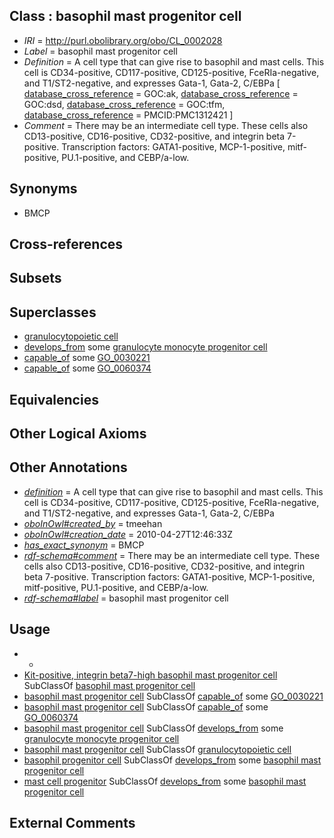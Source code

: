 
## Class : basophil mast progenitor cell

 * *IRI* = http://purl.obolibrary.org/obo/CL_0002028
 * *Label* = basophil mast progenitor cell
 * *Definition* = A cell type that can give rise to basophil and mast cells. This cell is CD34-positive, CD117-positive, CD125-positive, FceRIa-negative, and T1/ST2-negative, and expresses Gata-1, Gata-2, C/EBPa [ [database_cross_reference](../../ef/oboInOwl#hasDbXref.md) = GOC:ak, [database_cross_reference](../../ef/oboInOwl#hasDbXref.md) = GOC:dsd, [database_cross_reference](../../ef/oboInOwl#hasDbXref.md) = GOC:tfm, [database_cross_reference](../../ef/oboInOwl#hasDbXref.md) = PMCID:PMC1312421 ]
 * *Comment* = There may be an intermediate cell type. These cells also CD13-positive, CD16-positive, CD32-positive, and integrin beta 7-positive. Transcription factors: GATA1-positive, MCP-1-positive, mitf-positive, PU.1-positive, and CEBP/a-low.

## Synonyms

 * BMCP

## Cross-references


## Subsets


## Superclasses

 * [granulocytopoietic cell](../../CL/91/CL_0002191.md)
 * [develops_from](../../RO/02/RO_0002202.md) some [granulocyte monocyte progenitor cell](../../CL/57/CL_0000557.md)
 * [capable_of](../../RO/15/RO_0002215.md) some [GO_0030221](../../GO/21/GO_0030221.md)
 * [capable_of](../../RO/15/RO_0002215.md) some [GO_0060374](../../GO/74/GO_0060374.md)

## Equivalencies


## Other Logical Axioms


## Other Annotations

 * *[definition](../../IAO/15/IAO_0000115.md)* = A cell type that can give rise to basophil and mast cells. This cell is CD34-positive, CD117-positive, CD125-positive, FceRIa-negative, and T1/ST2-negative, and expresses Gata-1, Gata-2, C/EBPa
 * *[oboInOwl#created_by](../../oboInOwl#created/by/oboInOwl#created_by.md)* = tmeehan
 * *[oboInOwl#creation_date](../../oboInOwl#creation/te/oboInOwl#creation_date.md)* = 2010-04-27T12:46:33Z
 * *[has_exact_synonym](../../ym/oboInOwl#hasExactSynonym.md)* = BMCP
 * *[rdf-schema#comment](../../nt/rdf-schema#comment.md)* = There may be an intermediate cell type. These cells also CD13-positive, CD16-positive, CD32-positive, and integrin beta 7-positive. Transcription factors: GATA1-positive, MCP-1-positive, mitf-positive, PU.1-positive, and CEBP/a-low.
 * *[rdf-schema#label](../../el/rdf-schema#label.md)* = basophil mast progenitor cell

## Usage

 * -
 * [Kit-positive, integrin beta7-high basophil mast progenitor cell](../../CL/44/CL_0002044.md) SubClassOf [basophil mast progenitor cell](../../CL/28/CL_0002028.md)
 * [basophil mast progenitor cell](../../CL/28/CL_0002028.md) SubClassOf [capable_of](../../RO/15/RO_0002215.md) some [GO_0030221](../../GO/21/GO_0030221.md)
 * [basophil mast progenitor cell](../../CL/28/CL_0002028.md) SubClassOf [capable_of](../../RO/15/RO_0002215.md) some [GO_0060374](../../GO/74/GO_0060374.md)
 * [basophil mast progenitor cell](../../CL/28/CL_0002028.md) SubClassOf [develops_from](../../RO/02/RO_0002202.md) some [granulocyte monocyte progenitor cell](../../CL/57/CL_0000557.md)
 * [basophil mast progenitor cell](../../CL/28/CL_0002028.md) SubClassOf [granulocytopoietic cell](../../CL/91/CL_0002191.md)
 * [basophil progenitor cell](../../CL/13/CL_0000613.md) SubClassOf [develops_from](../../RO/02/RO_0002202.md) some [basophil mast progenitor cell](../../CL/28/CL_0002028.md)
 * [mast cell progenitor](../../CL/31/CL_0000831.md) SubClassOf [develops_from](../../RO/02/RO_0002202.md) some [basophil mast progenitor cell](../../CL/28/CL_0002028.md)

## External Comments

